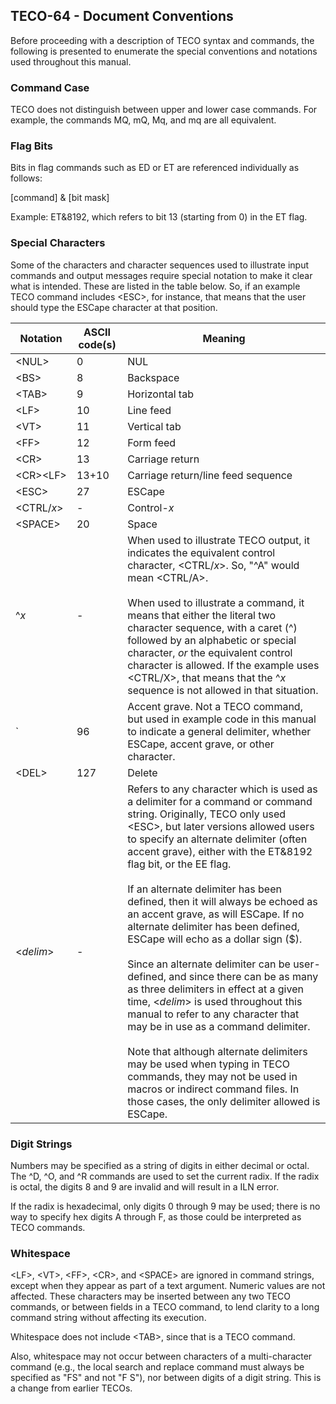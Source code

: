 ## TECO-64 - Document Conventions

<style>
    span {
        white-space: nowrap;
    }
</style>

Before proceeding with a description of TECO syntax and commands,
the following is presented to enumerate the special conventions and
notations used throughout this manual.

### Command Case

TECO does not distinguish between upper and lower case commands. For
example, the commands MQ, mQ, Mq, and mq are all equivalent.

### Flag Bits

Bits in flag commands such as ED or ET are referenced individually
as follows:

[command] & [bit mask]

Example: ET&8192, which refers to bit 13 (starting from 0) in the ET flag.

### Special Characters

Some of the characters and character sequences used to illustrate input
commands and output messages require special notation to make it clear
what is intended.
These are listed in the table below. So, if an example TECO command
includes &lt;ESC>, for instance, that means that the user should type
the ESCape character at that position.

| Notation        | ASCII code(s) | Meaning |
| --------------- | ------------- | ---- |
| &lt;NUL>         | 0             | NUL |
| &lt;BS>          | 8             | Backspace |
| &lt;TAB>         | 9             | Horizontal tab |
| &lt;LF>          | 10            | Line feed |
| &lt;VT>          | 11            | Vertical tab |
| &lt;FF>          | 12            | Form feed |
| &lt;CR>          | 13            | Carriage return |
| <span>&lt;CR>&lt;LF></span>    | 13+10         | Carriage return/line feed sequence |
| &lt;ESC>         | 27            | ESCape |
| &lt;CTRL/*x*>    | -             | Control-*x* |
| &lt;SPACE>       | 20            | Space |
| \^*x*            | -             | When used to illustrate TECO output, it indicates the equivalent control character, &lt;CTRL/*x*>. So, "\^A" would mean &lt;CTRL/A>. <br><br> When used to illustrate a command, it means that either the literal two character sequence, with a caret (\^) followed by an alphabetic or special character, *or* the equivalent control character is allowed. If the example uses &lt;CTRL/X>, that means that the \^*x* sequence is not allowed in that situation. |
| \`              | 96            | Accent grave. Not a TECO command, but used in example code in this manual to indicate a general delimiter, whether ESCape, accent grave, or other character. |
| &lt;DEL>         | 127           | Delete |
| &lt;*delim*>     | \-            | Refers to any character which is used as a delimiter for a command or command string. Originally, TECO only used &lt;ESC>, but later versions allowed users to specify an alternate delimiter (often accent grave), either with the ET&8192 flag bit, or the EE flag. <br><br>If an alternate delimiter has been defined, then it will always be echoed as an accent grave, as will ESCape. If no alternate delimiter has been defined, ESCape will echo as a dollar sign ($). <br><br>Since an alternate delimiter can be user-defined, and since there can be as many as three delimiters in effect at a given time, &lt;*delim*> is used throughout this manual to refer to any character that may be in use as a command delimiter. <br><br>Note that although alternate delimiters may be used when typing in TECO commands, they may not be used in macros or indirect command files. In those cases, the only delimiter allowed is ESCape. |

### Digit Strings

Numbers may be specified as a string of digits in either decimal or octal.
The \^D, \^O, and \^R commands are used to set the current radix. If the radix
is octal, the digits 8 and 9 are invalid and will result in a ILN error.

If the radix is hexadecimal, only digits 0 through 9 may be used; there is
no way to specify hex digits A through F, as those could be interpreted as
TECO commands.

### Whitespace

&lt;LF>, &lt;VT>, &lt;FF>, &lt;CR>, and &lt;SPACE> are ignored in command strings,
except when they appear as part of a text argument. Numeric values are not
affected. These characters may be inserted between any two TECO commands,
or between fields in a TECO command, to lend clarity to a long command string
without affecting its execution.

Whitespace does not include &lt;TAB>, since that is a TECO command.

Also, whitespace may not occur between characters of a multi-character
command (e.g., the local search and replace command must always be
specified as "FS" and not "F S"), nor between digits of a digit string.
This is a change from earlier TECOs.


